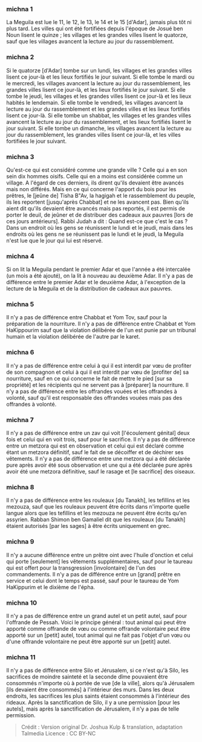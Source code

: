 
### michna 1
La Meguila est lue le 11, le 12, le 13, le 14 et le 15 [d'Adar], jamais plus tôt ni plus tard. Les villes qui ont été fortifiées depuis l'époque de Josué ben Noun lisent le quinze ; les villages et les grandes villes lisent le quatorze, sauf que les villages avancent la lecture au jour du rassemblement.

### michna 2
Si le quatorze [d'Adar] tombe sur un lundi, les villages et les grandes villes lisent ce jour-là et les lieux fortifiés le jour suivant. Si elle tombe le mardi ou le mercredi, les villages avancent la lecture au jour du rassemblement, les grandes villes lisent ce jour-là, et les lieux fortifiés le jour suivant. Si elle tombe le jeudi, les villages et les grandes villes lisent ce jour-là et les lieux habités le lendemain. Si elle tombe le vendredi, les villages avancent la lecture au jour du rassemblement et les grandes villes et les lieux fortifiés lisent ce jour-là. Si elle tombe un shabbat, les villages et les grandes villes avancent la lecture au jour du rassemblement, et les lieux fortifiés lisent le jour suivant. Si elle tombe un dimanche, les villages avancent la lecture au jour du rassemblement, les grandes villes lisent ce jour-là, et les villes fortifiées le jour suivant.

### michna 3
Qu'est-ce qui est considéré comme une grande ville ? Celle qui a en son sein dix hommes oisifs. Celle qui en a moins est considérée comme un village. A l'égard de ces derniers, ils dirent qu'ils devaient être avancés mais non différés. Mais en ce qui concerne l'apport du bois pour les prêtres, le [jeûne de] Tisha B"Av, la hagigah et le rassemblement du peuple, ils les reportent [jusqu'après Chabbat] et ne les avancent pas. Bien qu'ils aient dit qu'ils devaient être avancés mais pas reportés, il est permis de porter le deuil, de jeûner et de distribuer des cadeaux aux pauvres [lors de ces jours antérieurs]. Rabbi Judah a dit : Quand est-ce que c'est le cas ? Dans un endroit où les gens se réunissent le lundi et le jeudi, mais dans les endroits où les gens ne se réunissent pas le lundi et le jeudi, la Meguila n'est lue que le jour qui lui est réservé.

### michna 4
Si on lit la Meguila pendant le premier Adar et que l'année a été intercalée (un mois a été ajouté), on la lit à nouveau au deuxième Adar. Il n'y a pas de différence entre le premier Adar et le deuxième Adar, à l'exception de la lecture de la Meguila et de la distribution de cadeaux aux pauvres.

### michna 5
Il n'y a pas de différence entre Chabbat et Yom Tov, sauf pour la préparation de la nourriture. Il n'y a pas de différence entre Chabbat et Yom HaKippourim sauf que la violation délibérée de l'un est punie par un tribunal humain et la violation délibérée de l'autre par le karet.

### michna 6
Il n'y a pas de différence entre celui à qui il est interdit par vœu de profiter de son compagnon et celui à qui il est interdit par vœu de [profiter de] sa nourriture, sauf en ce qui concerne le fait de mettre le pied [sur sa propriété] et les récipients qui ne servent pas à [préparer] la nourriture. Il n'y a pas de différence entre les offrandes vouées et les offrandes à volonté, sauf qu'il est responsable des offrandes vouées mais pas des offrandes à volonté.

### michna 7
Il n'y a pas de différence entre un zav qui voit [l'écoulement génital] deux fois et celui qui en voit trois, sauf pour le sacrifice. Il n'y a pas de différence entre un metzora qui est en observation et celui qui est déclaré comme étant un metzora définitif, sauf le fait de se décoiffer et de déchirer ses vêtements. Il n'y a pas de différence entre une metzora qui a été déclarée pure après avoir été sous observation et une qui a été déclarée pure après avoir été une metzora définitive, sauf le rasage et [le sacrifice] des oiseaux.

### michna 8
Il n'y a pas de différence entre les rouleaux [du Tanakh], les tefillins et les mezouza, sauf que les rouleaux peuvent être écrits dans n'importe quelle langue alors que les tefillins et les mezouza ne peuvent être écrits qu'en assyrien. Rabban Shimon ben Gamaliel dit que les rouleaux [du Tanakh] étaient autorisés [par les sages] à être écrits uniquement en grec.

### michna 9
Il n'y a aucune différence entre un prêtre oint avec l'huile d'onction et celui qui porte [seulement] les vêtements supplémentaires, sauf pour le taureau qui est offert pour la transgression [involontaire] de l'un des commandements. Il n'y a pas de différence entre un [grand] prêtre en service et celui dont le temps est passé, sauf pour le taureau de Yom HaKippurim et le dixième de l'épha.

### michna 10
Il n'y a pas de différence entre un grand autel et un petit autel, sauf pour l'offrande de Pessah. Voici le principe général : tout animal qui peut être apporté comme offrande de vœu ou comme offrande volontaire peut être apporté sur un [petit] autel, tout animal qui ne fait pas l'objet d'un vœu ou d'une offrande volontaire ne peut être apporté sur un [petit] autel.

### michna 11
Il n'y a pas de différence entre Silo et Jérusalem, si ce n'est qu'à Silo, les sacrifices de moindre sainteté et la seconde dîme pouvaient être consommés n'importe où à portée de vue [de la ville], alors qu'à Jérusalem [ils devaient être consommés] à l'intérieur des murs. Dans les deux endroits, les sacrifices les plus saints étaient consommés à l'intérieur des rideaux. Après la sanctification de Silo, il y a une permission [pour les autels], mais après la sanctification de Jérusalem, il n'y a pas de telle permission.

>Crédit : Version original Dr. Joshua Kulp & translation, adaptation Talmedia
>Licence : CC BY-NC